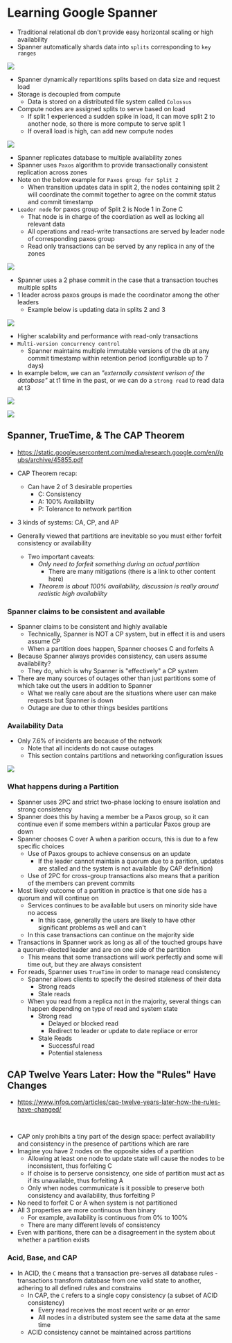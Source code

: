 # Learning Google Spanner

- Traditional relational db don't provide easy horizontal scaling or high availability
- Spanner automatically shards data into `splits` corresponding to `key ranges`

![](./images/1.png)

- Spanner dynamically repartitions splits based on data size and request load
- Storage is decoupled from compute
    - Data is stored on a distributed file system called `Colossus`
- Compute nodes are assigned splits to serve based on load
    - If split 1 experienced a sudden spike in load, it can move split 2 to another node, so there is more compute to serve split 1
    - If overall load is high, can add new compute nodes

![](./images/2.png)

- Spanner replicates database to multiple availability zones 
- Spanner uses `Paxos` algorithm to provide transactionally consistent replication across zones
- Note on the below example for `Paxos group for Split 2`
    - When transition updates data in split 2, the nodes containing split 2 will coordinate the commit together to agree on the commit status and commit timestamp
- `Leader node` for paxos group of Split 2 is Node 1 in Zone C
    - That node is in charge of the coordiation as well as locking all relevant data
    - All operations and read-write transactions are served by leader node of corresponding paxos group
    - Read only transactions can be served by any replica in any of the zones

![](./images/3.png)

- Spanner uses a 2 phase commit in the case that a transaction touches multiple splits
- 1 leader across paxos groups is made the coordinator among the other leaders
    - Example below is updating data in splits 2 and 3


![](./images/4.png)

- Higher scalability and performance with read-only transactions
- `Multi-version concurrency control`
    - Spanner maintains multiple immutable versions of the db at any commit timestamp within retention period (configurable up to 7 days)
- In example below, we can an *"externally consistent verison of the database"* at t1 time in the past, or we can do a `strong read` to read data at t3

![](./images/5.png)

![](./images/6.png)

## Spanner, TrueTime, & The CAP Theorem

- https://static.googleusercontent.com/media/research.google.com/en//pubs/archive/45855.pdf

- CAP Theorem recap:
    - Can have 2 of 3 desirable properties
        - C: Consistency
        - A: 100% Availability
        - P: Tolerance to network partition
- 3 kinds of systems: CA, CP, and AP
- Generally viewed that partitions are inevitable so you must either forfeit consistency or availability 
    - Two important caveats:
        - *Only need to forfeit something during an actual partition*
            - There are many mitigations (there is a link to other content here)
        - *Theorem is about 100% availability, discussion is really around realistic high availability*

### Spanner claims to be consistent and available

- Spanner claims to be consistent and highly available
    - Technically, Spanner is NOT a CP system, but in effect it is and users assume CP
    - When a partition does happen, Spanner chooses C and forfeits A
- Because Spanner always provides consistency, can users assume availability?
    - They do, which is why Spanner is "effectively" a CP system
- There are many sources of outages other than just partitions some of which take out the users in addition to Spanner
    - What we really care about are the situations where user can make requests but Spanner is down
    - Outage are due to other things besides partitions

### Availability Data

- Only 7.6% of incidents are because of the network
    - Note that all incidents do not cause outages
    - This section contains partitions and networking configuration issues

![](./images/7.png)

### What happens during a Partition

- Spanner uses 2PC and strict two-phase locking to ensure isolation and strong consistency
- Spanner does this by having a member be a Paxos group, so it can continue even if some members within a particular Paxos group are down 
- Spanner chooses C over A when a parition occurs, this is due to a few specific choices
    - Use of Paxos groups to achieve consensus on an update
        - If the leader cannot maintain a quorum due to a parition, updates are stalled and the system is not available (by CAP definition)
    - Use of 2PC for cross-group transactions also means that a parition of the members can prevent commits
- Most likely outcome of a partition in practice is that one side has a quorum and will continue on
    - Services continues to be available but users on minority side have no access
        - In this case, generally the users are likely to have other significant problems as well and can't
    - In this case transactions can continue on the majority side
- Transactions in Spanner work as long as all of the touched groups have a quorum-elected leader and are on one side of the partition
    - This means that some transactions will work perfectly and some will time out, but they are always consistent
- For reads, Spanner uses `TrueTime` in order to manage read consistency
    - Spanner allows clients to specify the desired staleness of their data
        - Strong reads
        - Stale reads
    - When you read from a replica not in the majority, several things can happen depending on type of read and system state
        - Strong read
            - Delayed or blocked read
            - Redirect to leader or update to date repliace or error
        - Stale Reads
            - Successful read
            - Potential staleness
## CAP Twelve Years Later: How the "Rules" Have Changes

- https://www.infoq.com/articles/cap-twelve-years-later-how-the-rules-have-changed/

<br>

- CAP only prohibits a tiny part of the design space: perfect availability and consistency in the presence of partitions which are rare
- Imagine you have 2 nodes on the opposite sides of a partition
    - Allowing at least one node to update state will cause the nodes to be inconsistent, thus forfeiting C
    - If choise is to perserve consistency, one side of partition must act as if its unavailable, thus forfeiting A
    - Only when nodes communicate is it possible to preserve both consistency and availability, thus forfeiting P
- No need to forfeit C or A when system is not partitioned
- All 3 properties are more continuous than binary
    - For example, availability is continuous from 0% to 100% 
    - There are many different levels of consistency 
- Even with paritions, there can be a disagreement in the system about whether a partition exists

### Acid, Base, and CAP

- In ACID, the `C` means that a transaction pre-serves all database rules - transactions transform database from one valid state to another, adhering to all defined rules and constrains
    - In CAP, the `C` refers to a single copy consistency (a subset of ACID consistency)
        - Every read receives the most recent write or an error
        - All nodes in a distributed system see the same data at the same time
    - ACID consistency cannot be maintained across partitions 